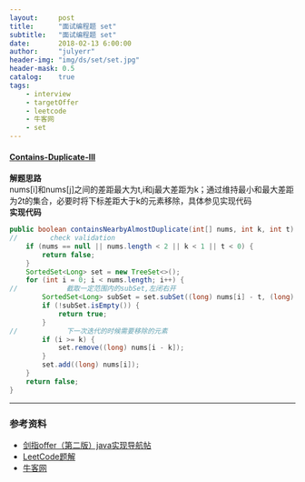 ```yaml
---
layout:     post
title:      "面试编程题 set"
subtitle:   "面试编程题 set"
date:       2018-02-13 6:00:00
author:     "julyerr"
header-img: "img/ds/set/set.jpg"
header-mask: 0.5
catalog: 	true
tags:
    - interview
    - targetOffer
    - leetcode
    - 牛客网
    - set
---
```


#### [Contains-Duplicate-III](https://leetcode.com/problems/contains-duplicate-iii/description/)
**解题思路**<br>
nums[i]和nums[j]之间的差距最大为t,i和j最大差距为k；通过维持最小和最大差距为2t的集合，必要时将下标差距大于k的元素移除，具体参见实现代码<br>
**实现代码**<br>
```java
public boolean containsNearbyAlmostDuplicate(int[] nums, int k, int t) {
//        check validation
    if (nums == null || nums.length < 2 || k < 1 || t < 0) {
        return false;
    }
    SortedSet<Long> set = new TreeSet<>();
    for (int i = 0; i < nums.length; i++) {
//            截取一定范围内的subSet,左闭右开
        SortedSet<Long> subSet = set.subSet((long) nums[i] - t, (long) nums[i] + t + 1);
        if (!subSet.isEmpty()) {
            return true;
        }
//            下一次迭代的时候需要移除的元素
        if (i >= k) {
            set.remove((long) nums[i - k]);
        }
        set.add((long) nums[i]);
    }
    return false;
}
```

---
### 参考资料
- [剑指offer（第二版）java实现导航帖](https://www.jianshu.com/p/010410a4d419)
- [LeetCode题解](https://www.zybuluo.com/Yano/note/253649)
- [牛客网](https://www.nowcoder.com/5312575)